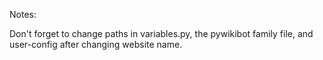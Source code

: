 Notes:

Don't forget to change paths in variables.py, the pywikibot family file, and user-config after changing website name.
